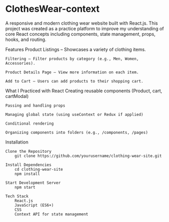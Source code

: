 # ClothesWear-context
A responsive and modern clothing wear website built with React.js. This project was created as a practice platform to improve my understanding of core React concepts including components, state management, props, hooks, and routing.

 Features
    Product Listings – Showcases a variety of clothing items.

    Filtering – Filter products by category (e.g., Men, Women, Accessories).

    Product Details Page – View more information on each item.

    Add to Cart – Users can add products to their shopping cart.


What I Practiced with React
    Creating reusable components (Product, cart, cartModal)

    Passing and handling props

    Managing global state (using useContext or Redux if applied)

    Conditional rendering

    Organizing components into folders (e.g., /components, /pages)


Installation

    Clone the Repository
        git clone https://github.com/yourusername/clothing-wear-site.git

    Install Dependencies
        cd clothing-wear-site
        npm install

    Start Development Server
        npm start

    Tech Stack
        React.js
        JavaScript (ES6+)
        CSS
        Context API for state management